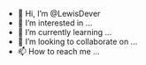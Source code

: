 - 👋 Hi, I’m @LewisDever
- 👀 I’m interested in ...
- 🌱 I’m currently learning ...
- 💞️ I’m looking to collaborate on ...
- 📫 How to reach me ...

<!---
LewisDever/LewisDever is a ✨ special ✨ repository because its `README.md` (this file) appears on your GitHub profile.
You can click the Preview link to take a look at your changes.
--->
